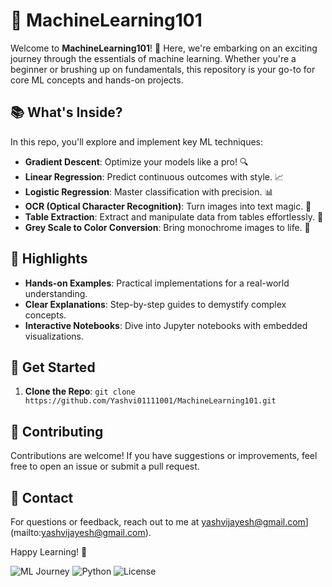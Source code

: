 # 🧠 MachineLearning101

Welcome to **MachineLearning101**! 🚀 Here, we're embarking on an exciting journey through the essentials of machine learning. Whether you're a beginner or brushing up on fundamentals, this repository is your go-to for core ML concepts and hands-on projects.

## 📚 What's Inside?

In this repo, you'll explore and implement key ML techniques:

- **Gradient Descent**: Optimize your models like a pro! 🔍
- **Linear Regression**: Predict continuous outcomes with style. 📈
- **Logistic Regression**: Master classification with precision. 📊
- **OCR (Optical Character Recognition)**: Turn images into text magic. 📝
- **Table Extraction**: Extract and manipulate data from tables effortlessly. 📑
- **Grey Scale to Color Conversion**: Bring monochrome images to life. 🌈

## 🌟 Highlights

- **Hands-on Examples**: Practical implementations for a real-world understanding.
- **Clear Explanations**: Step-by-step guides to demystify complex concepts.
- **Interactive Notebooks**: Dive into Jupyter notebooks with embedded visualizations.

## 📌 Get Started

1. **Clone the Repo**: `git clone https://github.com/Yashvi01111001/MachineLearning101.git`


## 🤝 Contributing

Contributions are welcome! If you have suggestions or improvements, feel free to open an issue or submit a pull request.

## 📧 Contact

For questions or feedback, reach out to me at yashvijayesh@gmail.com](mailto:yashvijayesh@gmail.com).

Happy Learning! 🚀

![ML Journey](https://img.shields.io/badge/ML%20Journey-Ready-brightgreen)
![Python](https://img.shields.io/badge/Python-3.8%2B-blue)
![License](https://img.shields.io/badge/License-MIT-green)
